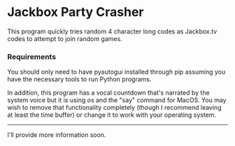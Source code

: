 # Jackbox Party Crasher

This program quickly tries random 4 character long codes as Jackbox.tv codes to attempt to join random games. 

### Requirements
You should only need to have pyautogui installed through pip assuming you have the necessary tools to run Python programs. 

In addition, this program has a vocal countdown that's narrated by the system voice but it is using os and the "say" command for MacOS. You may wish to remove that functionality completely (though I recommend leaving at least the time buffer) or change it to work with your operating system.

---
I'll provide more information soon.